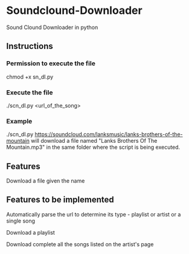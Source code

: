 # Soundclound-Downloader
Sound Clound Downloader in python
## Instructions
### Permission to execute the file
chmod +x sn_dl.py
### Execute the file
./scn_dl.py <url_of_the_song>
### Example
./scn_dl.py https://soundcloud.com/lanksmusic/lanks-brothers-of-the-mountain will download a file named "Lanks Brothers Of The Mountain.mp3" in the same folder where the script is being executed.
## Features
Download a file given the name
## Features to be implemented
Automatically parse the url to determine its type - playlist or artist or a single song

Download a playlist

Download complete all the songs listed on the artist's page
